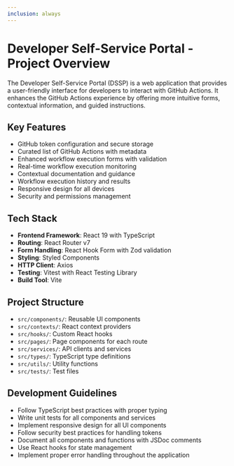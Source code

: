 ```yaml
---
inclusion: always
---
```


# Developer Self-Service Portal - Project Overview

The Developer Self-Service Portal (DSSP) is a web application that provides a user-friendly interface for developers to interact with GitHub Actions. It enhances the GitHub Actions experience by offering more intuitive forms, contextual information, and guided instructions.

## Key Features

- GitHub token configuration and secure storage
- Curated list of GitHub Actions with metadata
- Enhanced workflow execution forms with validation
- Real-time workflow execution monitoring
- Contextual documentation and guidance
- Workflow execution history and results
- Responsive design for all devices
- Security and permissions management

## Tech Stack

- **Frontend Framework**: React 19 with TypeScript
- **Routing**: React Router v7
- **Form Handling**: React Hook Form with Zod validation
- **Styling**: Styled Components
- **HTTP Client**: Axios
- **Testing**: Vitest with React Testing Library
- **Build Tool**: Vite

## Project Structure

- `src/components/`: Reusable UI components
- `src/contexts/`: React context providers
- `src/hooks/`: Custom React hooks
- `src/pages/`: Page components for each route
- `src/services/`: API clients and services
- `src/types/`: TypeScript type definitions
- `src/utils/`: Utility functions
- `src/tests/`: Test files

## Development Guidelines

- Follow TypeScript best practices with proper typing
- Write unit tests for all components and services
- Implement responsive design for all UI components
- Follow security best practices for handling tokens
- Document all components and functions with JSDoc comments
- Use React hooks for state management
- Implement proper error handling throughout the application
